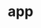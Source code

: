 ---
title: app
definition: App is short for application that is meant for end users.
sources: 
- sourceurl: https://en.wikipedia.org/wiki/Application_software
perspectives: 
- meaning: App is either used for mobile app or web app. It's software for clients, not integrated systems, internal machinery, etc.

---